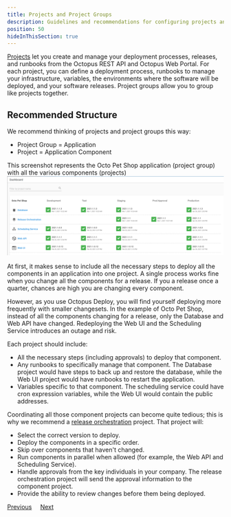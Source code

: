 ```yaml
---
title: Projects and Project Groups
description: Guidelines and recommendations for configuring projects and project groups in Octopus Deploy.
position: 50
hideInThisSection: true
---
```


[Projects](/docs/projects/index.md) let you create and manage your deployment processes, releases, and runbooks from the Octopus REST API and Octopus Web Portal. For each project, you can define a deployment process, runbooks to manage your infrastructure, variables, the environments where the software will be deployed, and your software releases.  Project groups allow you to group like projects together.  

## Recommended Structure

We recommend thinking of projects and project groups this way:

- Project Group = Application
- Project = Application Component

This screenshot represents the Octo Pet Shop application (project group) with all the various components (projects)
![project and project groups](images/projects-and-project-groups.png)

At first, it makes sense to include all the necessary steps to deploy all the components in an application into one project.  A single process works fine when you change all the components for a release.  If you a release once a quarter, chances are high you are changing every component.

However, as you use Octopus Deploy, you will find yourself deploying more frequently with smaller changesets.  In the example of Octo Pet Shop, instead of all the components changing for a release, only the Database and Web API have changed.  Redeploying the Web UI and the Scheduling Service introduces an outage and risk.  

Each project should include:
- All the necessary steps (including approvals) to deploy that component.
- Any runbooks to specifically manage that component.  The Database project would have steps to back up and restore the database, while the Web UI project would have runbooks to restart the application.
- Variables specific to that component.  The scheduling service could have cron expression variables, while the Web UI would contain the public addresses.

Coordinating all those component projects can become quite tedious; this is why we recommend a [release orchestration](https://octopus.com/blog/release-management-with-octopus) project.  That project will:

- Select the correct version to deploy.
- Deploy the components in a specific order.
- Skip over components that haven't changed.
- Run components in parallel when allowed (for example, the Web API and Scheduling Service).
- Handle approvals from the key individuals in your company.  The release orchestration project will send the approval information to the component project.
- Provide the ability to review changes before them being deployed.

<span><a class="btn btn-outline-dark" href="/docs/getting-started/best-practices/worker-configuration">Previous</a></span>&nbsp;&nbsp;&nbsp;&nbsp;&nbsp;<span><a class="btn btn-success" href="/docs/getting-started/best-practices/variables">Next</a></span>